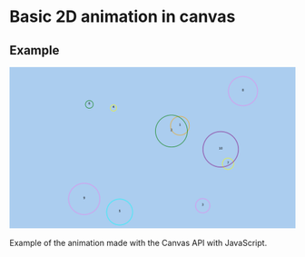 # Basic 2D animation in canvas

## Example

![example](./img/example.png)

Example of the animation made with the Canvas API with JavaScript.
